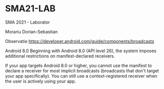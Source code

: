 # SMA21-LAB
SMA 2021 - Laborator

Morariu Dorian-Sebastian

Observatie
https://developer.android.com/guide/components/broadcasts

Android 8.0
Beginning with Android 8.0 (API level 26), the system imposes additional restrictions on manifest-declared receivers.

If your app targets Android 8.0 or higher, you cannot use the manifest to declare a receiver for most implicit broadcasts (broadcasts that don't target your app specifically). You can still use a context-registered receiver when the user is actively using your app.
